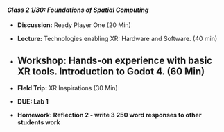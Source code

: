 #### *Class 2 1/30: Foundations of Spatial Computing*

- **Discussion:** Ready Player One (20 Min)
- **Lecture:** Technologies enabling XR: Hardware and Software. (40 min)
- **Workshop:** Hands-on experience with basic XR tools. Introduction to Godot 4. (60 Min)
  -
- **FIeld Trip:** XR Inspirations (30 Min)

- **DUE: Lab 1**
- **Homework: Reflection 2 - write 3 250 word responses to other students work**
